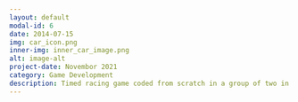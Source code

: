 ```yaml
---
layout: default
modal-id: 6
date: 2014-07-15
img: car_icon.png
inner-img: inner_car_image.png
alt: image-alt
project-date: Novembor 2021
category: Game Development
description: Timed racing game coded from scratch in a group of two in a week.<a href="https://github.com/scara2016/CarGame" target="_blank">Here</a>
---
```

